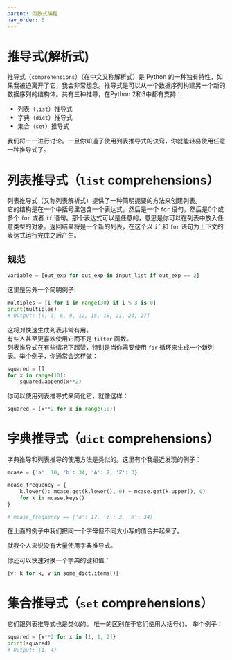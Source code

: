 ```yaml
---
parent: 函数式编程
nav_order: 5
---
```



# 推导式(解析式)

推导式（`comprehensions`）（在中文又称解析式）是 Python 的一种独有特性，如果我被迫离开了它，我会非常想念。推导式是可以从一个数据序列构建另一个新的数据序列的结构体。共有三种推导，在Python 2和3中都有支持：

- 列表（```list```）推导式
- 字典（```dict```）推导式
- 集合（```set```）推导式

我们将一一进行讨论。一旦你知道了使用列表推导式的诀窍，你就能轻易使用任意一种推导式了。

# 列表推导式（```list``` comprehensions）

列表推导式（又称列表解析式）提供了一种简明扼要的方法来创建列表。  
它的结构是在一个中括号里包含一个表达式，然后是一个 ```for``` 语句，然后是0个或多个 ```for``` 或者 ```if``` 语句。那个表达式可以是任意的，意思是你可以在列表中放入任意类型的对象。返回结果将是一个新的列表，在这个以 ```if``` 和 ```for``` 语句为上下文的表达式运行完成之后产生。

## 规范

```python
variable = [out_exp for out_exp in input_list if out_exp == 2]
```

这里是另外一个简明例子:

```python
multiples = [i for i in range(30) if i % 3 is 0]
print(multiples)
# Output: [0, 3, 6, 9, 12, 15, 18, 21, 24, 27]
```

这将对快速生成列表非常有用。  
有些人甚至更喜欢使用它而不是 ```filter``` 函数。  
列表推导式在有些情况下超赞，特别是当你需要使用 ```for``` 循环来生成一个新列表。举个例子，你通常会这样做：

```python
squared = []
for x in range(10):
    squared.append(x**2)
```

你可以使用列表推导式来简化它，就像这样：

```python
squared = [x**2 for x in range(10)]
```


# 字典推导式（```dict``` comprehensions）

字典推导和列表推导的使用方法是类似的。这里有个我最近发现的例子：

```python
mcase = {'a': 10, 'b': 34, 'A': 7, 'Z': 3}

mcase_frequency = {
    k.lower(): mcase.get(k.lower(), 0) + mcase.get(k.upper(), 0)
    for k in mcase.keys()
}

# mcase_frequency == {'a': 17, 'z': 3, 'b': 34}
```

在上面的例子中我们把同一个字母但不同大小写的值合并起来了。  

就我个人来说没有大量使用字典推导式。

你还可以快速对换一个字典的键和值：

```python
{v: k for k, v in some_dict.items()}
```

# 集合推导式（```set``` comprehensions）

它们跟列表推导式也是类似的。 唯一的区别在于它们使用大括号```{}```。 举个例子：

```python
squared = {x**2 for x in [1, 1, 2]}
print(squared)
# Output: {1, 4}
```
